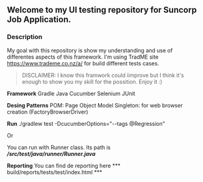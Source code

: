 ## Welcome to my UI testing repository for Suncorp Job Application.

### Description
My goal with this repository is show my understanding and use of differentes aspects of this framework.
I'm using TradME site https://www.trademe.co.nz/a/ for build different tests cases.

> DISCLAIMER: I know this framwork could iimprove but I think it's enough to show you my skill for the possition. Enjoy it :)

**Framework**
Gradle
Java
Cucumber
Selenium
JUnit



**Desing Patterns**
POM: Page Object Model
Singleton: for web browser creation (FactoryBrowserDriver)

**Run**
./gradlew test -DcucumberOptions="--tags @Regression"

Or

You can run with Runner class. Its path is ***/src/test/java/runner/Runner.java***

**Reporting**
You can find de reporting here *** build/reports/tests/test/index.html ***